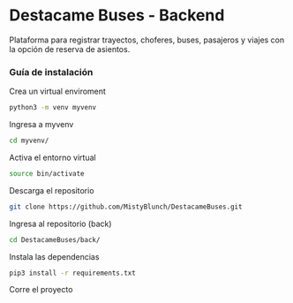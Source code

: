 # Destacame Buses - Backend
Plataforma para registrar trayectos, choferes, buses, pasajeros y viajes con la opción de reserva de asientos.

### Guía de instalación
Crea un virtual enviroment
```bash
python3 -m venv myvenv
```
Ingresa a myvenv
```bash
cd myvenv/
```
Activa el entorno virtual
```bash
source bin/activate
```
Descarga el repositorio
```bash
git clone https://github.com/MistyBlunch/DestacameBuses.git
```
Ingresa al repositorio (back)
```bash
cd DestacameBuses/back/
```
Instala las dependencias
```bash
pip3 install -r requirements.txt
```
Corre el proyecto
```bash

```


